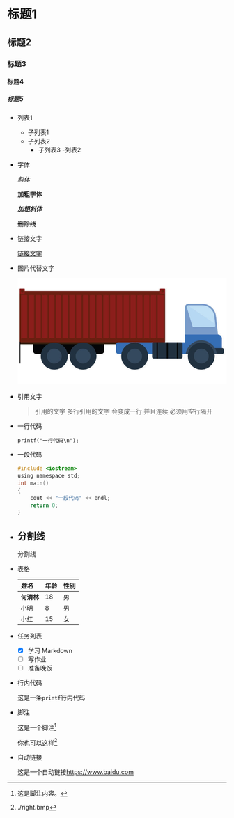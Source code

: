 # 标题1
## 标题2
### 标题3
#### 标题4
##### 标题5

- 列表1
    - 子列表1
    - 子列表2
        - 子列表3
-列表2

- 字体
    
    *斜体*

    **加粗字体**

    ***加粗斜体***

    ~~删除线~~


- 链接文字
    
    [链接文字](https://www.baidu.com)

- 图片代替文字
    
    ![图片代替文字](./right.bmp)

- 引用文字
    >引用的文字
    多行引用的文字 
    会变成一行
    并且连续
    必须用空行隔开

- 一行代码
   
    `printf("一行代码\n");`


- 一段代码
    ```c
    #include <iostream>
    using namespace std;
    int main()
    {
        cout << "一段代码" << endl;
        return 0;
    }
    ```

- 分割线
    ---
    分割线

- 表格

    | *姓名* | 年龄 | 性别 |
    |------|-------|-----|
    | **何清林** | 18  | 男 |
    | 小明 | 8 | 男 |
    | 小红 | 15 | 女 |

- 任务列表

    - [x] 学习 Markdown
    - [ ] 写作业
    - [ ] 准备晚饭

- 行内代码
    
    这是一条`printf`行内代码


- 脚注
    
    这是一个脚注[^1]

    你也可以这样[^2]

    [^1]: 这是脚注内容。
    [^2]: ./right.bmp
    
- 自动链接

    这是一个自动链接<https://www.baidu.com>









